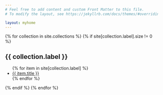 ```yaml
---
# Feel free to add content and custom Front Matter to this file.
# To modify the layout, see https://jekyllrb.com/docs/themes/#overriding-theme-defaults

layout: myhome
---
```


{% for collection in site.collections %}
{% if site[collection.label].size != 0 %}
  <h2> {{ collection.label }}</h2>
  <ul>
    {% for item in site[collection.label] %}
      <li><a href="{{ item.url }}">{{ item.title }}</a></li>
    {% endfor %}
  </ul>
{% endif %}
{% endfor %}
